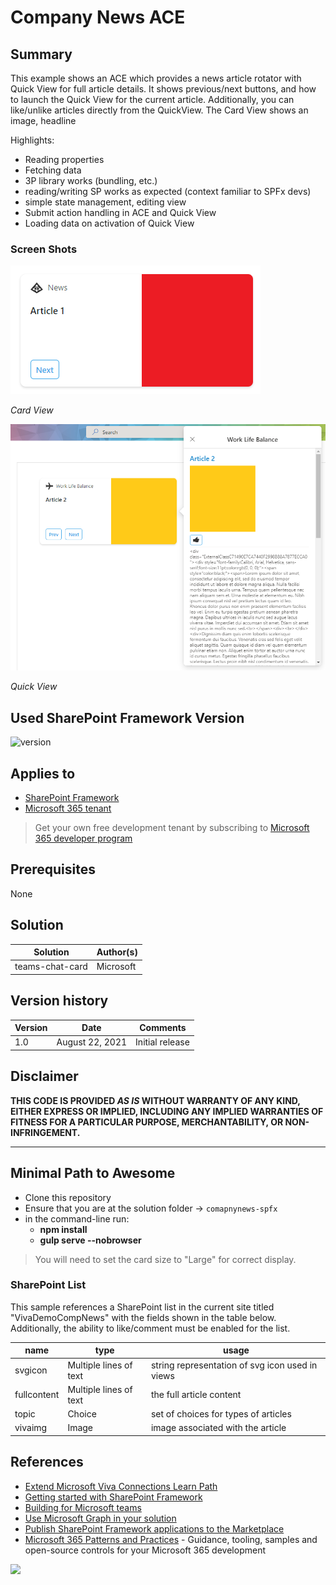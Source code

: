 # Company News ACE

## Summary

This example shows an ACE which provides a news article rotator with Quick View for full article details. It shows previous/next buttons, and how to launch the Quick View for the current article. Additionally, you can like/unlike articles directly from the QuickView. The Card View shows an image, headline

Highlights:

- Reading properties
- Fetching data
- 3P library works (bundling, etc.)
- reading/writing SP works as expected (context familiar to SPFx devs)
- simple state management, editing view
- Submit action handling in ACE and Quick View
- Loading data on activation of Quick View

### Screen Shots

![Card View](./assets/cardview.png)

_Card View_

![Quick View](./assets/quickview.png)

_Quick View_


## Used SharePoint Framework Version

![version](https://img.shields.io/badge/version-1.13.0-green.svg)

## Applies to

- [SharePoint Framework](https://aka.ms/spfx)
- [Microsoft 365 tenant](https://docs.microsoft.com/en-us/sharepoint/dev/spfx/set-up-your-developer-tenant)

> Get your own free development tenant by subscribing to [Microsoft 365 developer program](http://aka.ms/o365devprogram)

## Prerequisites

None

## Solution

Solution|Author(s)
--------|---------
teams-chat-card | Microsoft

## Version history

Version|Date|Comments
-------|----|--------
1.0|August 22, 2021|Initial release

## Disclaimer

**THIS CODE IS PROVIDED *AS IS* WITHOUT WARRANTY OF ANY KIND, EITHER EXPRESS OR IMPLIED, INCLUDING ANY IMPLIED WARRANTIES OF FITNESS FOR A PARTICULAR PURPOSE, MERCHANTABILITY, OR NON-INFRINGEMENT.**

---

## Minimal Path to Awesome

- Clone this repository
- Ensure that you are at the solution folder -> `comapnynews-spfx`
- in the command-line run:
  - **npm install**
  - **gulp serve --nobrowser**

> You will need to set the card size to "Large" for correct display.

### SharePoint List

This sample references a SharePoint list in the current site titled "VivaDemoCompNews" with the  fields shown in the table below. Additionally, the ability to like/comment must be enabled for the list.

|name|type|usage
|---|---|---|
| svgicon | Multiple lines of text | string representation of svg icon used in views
| fullcontent | Multiple lines of text | the full article content
| topic | Choice | set of choices for types of articles
| vivaimg | Image | image associated with the article

## References

- [Extend Microsoft Viva Connections Learn Path](https://aka.ms/m365/dev/learn/connections)
- [Getting started with SharePoint Framework](https://docs.microsoft.com/en-us/sharepoint/dev/spfx/set-up-your-developer-tenant)
- [Building for Microsoft teams](https://docs.microsoft.com/en-us/sharepoint/dev/spfx/build-for-teams-overview)
- [Use Microsoft Graph in your solution](https://docs.microsoft.com/en-us/sharepoint/dev/spfx/web-parts/get-started/using-microsoft-graph-apis)
- [Publish SharePoint Framework applications to the Marketplace](https://docs.microsoft.com/en-us/sharepoint/dev/spfx/publish-to-marketplace-overview)
- [Microsoft 365 Patterns and Practices](https://aka.ms/m365pnp) - Guidance, tooling, samples and open-source controls for your Microsoft 365 development

<img src="https://pnptelemetry.azurewebsites.net/spfx-reference-scenarios/samples/ace-companynews" />